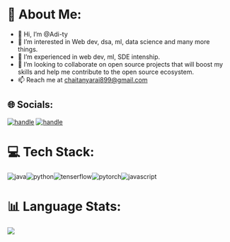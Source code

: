 # 💫 About Me:
- 👋 Hi, I’m @Adi-ty
- 👀 I’m interested in Web dev, dsa, ml, data science and many more things.
- 🌱 I’m experienced in web dev, ml, SDE intenship.
- 💞️ I’m looking to collaborate on open source projects that will boost my skills and help me contribute to the open source ecosystem.
- 📫 Reach me at chaitanyarai899@gmail.com


## 🌐 Socials:
[![handle](https://img.shields.io/badge/handle-%231DA1F2.svg?logo=handle&logoColor=white)](link) [![handle](https://img.shields.io/badge/handle-%231DA1F2.svg?logo=handle&logoColor=white)](link) 
# 💻 Tech Stack:
![java](https://img.shields.io/badge/java-java?style=for-the-badge&logo=java&logoColor=white)![python](https://img.shields.io/badge/python-python?style=for-the-badge&logo=python&logoColor=white)![tenserflow](https://img.shields.io/badge/tenserflow-tenserflow?style=for-the-badge&logo=tenserflow&logoColor=white)![pytorch](https://img.shields.io/badge/pytorch-pytorch?style=for-the-badge&logo=pytorch&logoColor=white)![javascript](https://img.shields.io/badge/javascript-javascript?style=for-the-badge&logo=javascript&logoColor=white)
# 📊  Language Stats:
![](https://github-readme-stats.vercel.app/api/top-langs/?username=Adi-ty&theme=dark&hide_border=false&include_all_commits=false&count_private=false&layout=compact)
